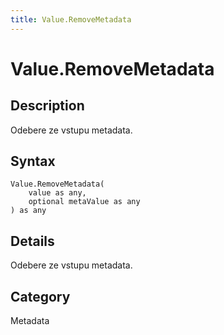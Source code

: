 ```yaml
---
title: Value.RemoveMetadata
---
```


# Value.RemoveMetadata


## Description

Odebere ze vstupu metadata.


## Syntax

```powerquery
Value.RemoveMetadata(
    value as any,
    optional metaValue as any
) as any
```


## Details

Odebere ze vstupu metadata.



## Category
Metadata
